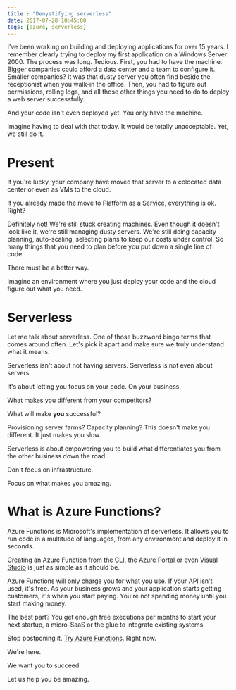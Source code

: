 ```yaml
---
title : "Demystifying serverless"
date: 2017-07-28 10:45:00
tags: [azure, serverless]
---
```


I've been working on building and deploying applications for over 15 years. I remember clearly trying to deploy my first application on a Windows Server 2000. The process was long. Tedious. First, you had to have the machine. Bigger companies could afford a data center and a team to configure it. Smaller companies? It was that dusty server you often find beside the receptionist when you walk-in the office. Then, you had to figure out permissions, rolling logs, and all those other things you need to do to deploy a web server successfully.

And your code isn't even deployed yet. You only have the machine.

Imagine having to deal with that today. It would be totally unacceptable. Yet, we still do it.

# Present

If you're lucky, your company have moved that server to a colocated data center or even as VMs to the cloud.

If you already made the move to Platform as a Service, everything is ok. Right?

Definitely not! We're still stuck creating machines. Even though it doesn't look like it, we're still managing dusty servers. We're still doing capacity planning, auto-scaling, selecting plans to keep our costs under control. So many things that you need to plan before you put down a single line of code.

There must be a better way.

Imagine an environment where you just deploy your code and the cloud figure out what you need.

# Serverless

Let me talk about serverless. One of those buzzword bingo terms that comes around often. Let's pick it apart and make sure we truly understand what it means.

Serverless isn't about not having servers. Serverless is not even about servers.

It's about letting you focus on your code. On your business.

What makes you different from your competitors?

What will make **you** successful?

Provisioning server farms? Capacity planning? This doesn't make you different. It just makes you slow.

Serverless is about empowering you to build what differentiates you from the other business down the road.

Don't focus on infrastructure.

Focus on what makes you amazing.

# What is Azure Functions?

Azure Functions is Microsoft's implementation of serverless. It allows you to run code in a multitude of languages, from any environment and deploy it in seconds.

Creating an Azure Function from [the CLI](https://docs.microsoft.com/azure/azure-functions/functions-create-first-azure-function-azure-cli?WT.mc_id=personal-blog-marouill), the [Azure Portal](https://docs.microsoft.com/azure/azure-functions/functions-create-first-azure-function?WT.mc_id=personal-blog-marouill) or even [Visual Studio](https://docs.microsoft.com/azure/azure-functions/functions-create-your-first-function-visual-studio?WT.mc_id=personal-blog-marouill) is just as simple as it should be.

Azure Functions will only charge you for what you use. If your API isn't used, it's free. As your business grows and your application starts getting customers, it's when you start paying. You're not spending money until you start making money.

The best part? You get enough free executions per months to start your next startup, a micro-SaaS or the glue to integrate existing systems.

Stop postponing it. [Try Azure Functions](https://docs.microsoft.com/en-us/azure/azure-functions/functions-create-serverless-api?WT.mc_id=personal-blog-marouill). Right now.

We're here.

We want you to succeed.

Let us help you be amazing.
